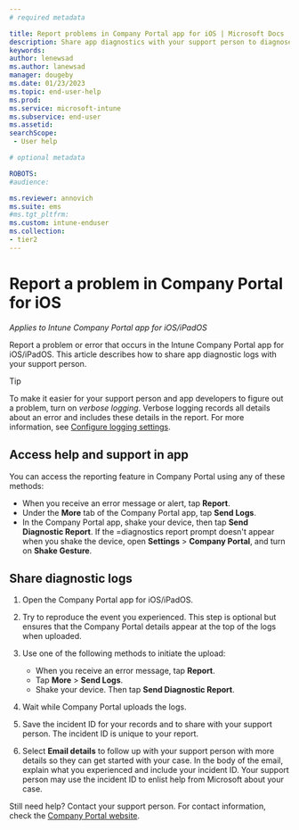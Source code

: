 ```yaml
---
# required metadata

title: Report problems in Company Portal app for iOS | Microsoft Docs
description: Share app diagnostics with your support person to diagnose a problem with the Company Portal app for iOS.   
keywords:
author: lenewsad
ms.author: lanewsad
manager: dougeby
ms.date: 01/23/2023
ms.topic: end-user-help
ms.prod:
ms.service: microsoft-intune
ms.subservice: end-user
ms.assetid: 
searchScope:
 - User help

# optional metadata

ROBOTS:  
#audience:

ms.reviewer: annovich
ms.suite: ems
#ms.tgt_pltfrm:
ms.custom: intune-enduser
ms.collection:
- tier2
---
```


# Report a problem in Company Portal for iOS  

*Applies to Intune Company Portal app for iOS/iPadOS* 

Report a problem or error that occurs in the Intune Company Portal app for iOS/iPadOS. This article describes how to share app diagnostic logs with your support person.  

> [!Tip]
> To make it easier for your support person and app developers to figure out a problem, turn on _verbose logging_. Verbose logging records all details about an error and includes these details in the report. For more information, see [Configure logging settings](use-verbose-logging-to-help-your-it-administrator-fix-device-issues-android.md).  

## Access help and support in app    
You can access the reporting feature in Company Portal using any of these methods: 

* When you receive an error message or alert, tap **Report**.  
* Under the **More** tab of the Company Portal app, tap **Send Logs**.  
* In the Company Portal app, shake your device, then tap **Send Diagnostic Report**. If the =diagnostics report prompt doesn't appear when you shake the device, open **Settings** > **Company Portal**, and turn on **Shake Gesture**.  

## Share diagnostic logs    

1. Open the Company Portal app for iOS/iPadOS.
2. Try to reproduce the event you experienced. This step is optional but ensures that the Company Portal details appear at the top of the logs when uploaded. 

3. Use one of the following methods to initiate the upload:  
    * When you receive an error message, tap **Report**.   
    * Tap **More** > **Send Logs**. 
    * Shake your device. Then tap **Send Diagnostic Report**. 

5. Wait while Company Portal uploads the logs.   

6. Save the incident ID for your records and to share with your support person. The incident ID is unique to your report.    

7. Select **Email details** to follow up with your support person with more details so they can get started with your case. In the body of the email, explain what you experienced and include your incident ID. Your support person may use the incident ID to enlist help from Microsoft about your case.  

Still need help? Contact your support person. For contact information, check the [Company Portal website](https://go.microsoft.com/fwlink/?linkid=2010980).
